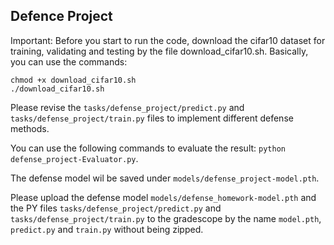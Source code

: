 ## Defence Project
Important: Before you start to run the code, download the cifar10 dataset for training, validating and testing by the file download_cifar10.sh.
Basically, you can use the commands: 
```
chmod +x download_cifar10.sh
./download_cifar10.sh
```
Please revise the `tasks/defense_project/predict.py` and `tasks/defense_project/train.py` files to implement different defense methods.

You can use the following commands to evaluate the result: `python defense_project-Evaluator.py`.

The defense model wil be saved under `models/defense_project-model.pth`.

Please upload the defense model `models/defense_homework-model.pth` and the PY files `tasks/defense_project/predict.py` and `tasks/defense_project/train.py` to the gradescope by the name `model.pth`, `predict.py` and `train.py` without being zipped.
